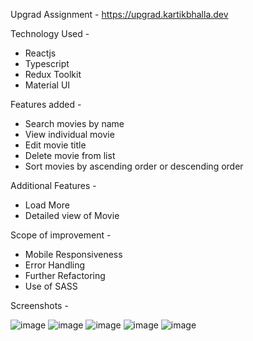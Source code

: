 Upgrad Assignment - https://upgrad.kartikbhalla.dev

Technology Used - 
- Reactjs
- Typescript
- Redux Toolkit
- Material UI

Features added - 
- Search movies by name
- View individual movie 
- Edit movie title
- Delete movie from list
- Sort movies by ascending order or descending order

Additional Features - 
- Load More
- Detailed view of Movie

Scope of improvement -
- Mobile Responsiveness
- Error Handling
- Further Refactoring
- Use of SASS

Screenshots - 

![image](https://user-images.githubusercontent.com/17761740/163406546-78049444-24e0-4a81-af05-6775c3c31480.png)
![image](https://user-images.githubusercontent.com/17761740/163406737-522e65ef-f9a1-4d1a-b3dc-2671af531676.png)
![image](https://user-images.githubusercontent.com/17761740/163406844-9c2ce880-a699-4597-8c08-f78a05526269.png)
![image](https://user-images.githubusercontent.com/17761740/163406912-e7e42b9b-9290-4efb-a910-32aa7ba1ba93.png)
![image](https://user-images.githubusercontent.com/17761740/163407002-0e770548-d7fc-448f-8152-0c79890fc8e5.png)

